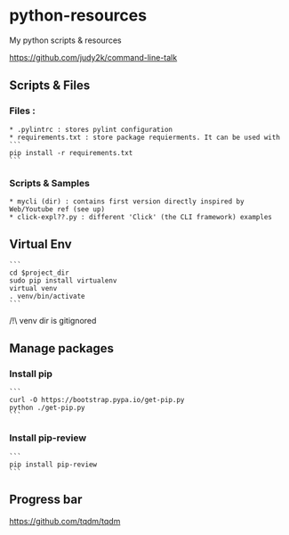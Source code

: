 # python-resources
My python scripts & resources

https://github.com/judy2k/command-line-talk

## Scripts & Files
### Files : 
    * .pylintrc : stores pylint configuration
    * requirements.txt : store package requierments. It can be used with
    ```
    pip install -r requirements.txt
    ```
### Scripts & Samples
    * mycli (dir) : contains first version directly inspired by Web/Youtube ref (see up)
    * click-expl??.py : different 'Click' (the CLI framework) examples

## Virtual Env
    ```
    cd $project_dir
    sudo pip install virtualenv
    virtual venv
    . venv/bin/activate
    ```

/!\ venv dir is gitignored

## Manage packages

### Install pip
    ```
    curl -O https://bootstrap.pypa.io/get-pip.py
    python ./get-pip.py
    ```

### Install pip-review
    ``` 
    pip install pip-review
    ```

## Progress bar
https://github.com/tqdm/tqdm
